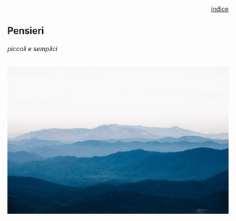 <!--<style>
body {
  padding: 25px;
  background-color: white;
  color: black;
  font-size: 25px;
}

<!--.dark-mode {
  background-color: #212426;
  color: #85adc7;
}-->

<!--.button {
  font-size: 10px;
  border-radius: 10px;
  border: none;
  background-color: white;
} 
  
</style> -->

<!--<button class="button" onclick="myFunction()"><img src="day_night.png" alt="Light/Dark" width="35" height="35"></button>-->

<!--<script>
function myFunction() {
   var element = document.body;
   element.classList.toggle("dark-mode");
}
</script>--> <link rel="apple-touch-icon" sizes="128x128" href="gt.PNG">

<div align="right"><a href="indice">indice</a></div>

## **Pensieri** 

<!--_/θɔːt/_

1. an idea or opinion produced by thinking, or occurring suddenly in the mind.
2. the action or process of thinking.-->


###### piccoli e semplici

![heaven](https://raw.githubusercontent.com/giacomotampella/Thoughts/gh-pages/heaven.jpg "heaven")

<!--[Thought #1 - School at the time of Covid](school_covid_en.md) 
###### April 9, 2021 - 18:36 - Italy-->

<!--[Pensiero #1 - La scuola al tempo del Covid](school_covid_it.md) 
###### 9 Aprile 2021 - 18:36 - Italia-->

<!-- ---------------------------------------------------------------------------------------------------------------------------- -->

<!--[Thought #2 - Meaning of Life](meaning_of_life_en.md)-->

<!--[Pensiero #2 - Senso della Vita](meaning_of_life_it.md) 
###### 8 Aprile 2021 - 20:50 - Italia

----------------------------------------------------------------------------------------------------------------------------

[Pensiero #3 - Come dovrebbe essere realmente la scuola](scuola)
###### 13 Aprile 2021 - 19:40 - Italia-->

<!--[Twitter Live Feed](live_feed.md) <a href="https://twitter.com/GTampella?ref_src=twsrc%5Etfw" class="twitter-follow-button" data-show-count="false">Follow @GTampella</a><script async src="https://platform.twitter.com/widgets.js" charset="utf-8"></script>-->
